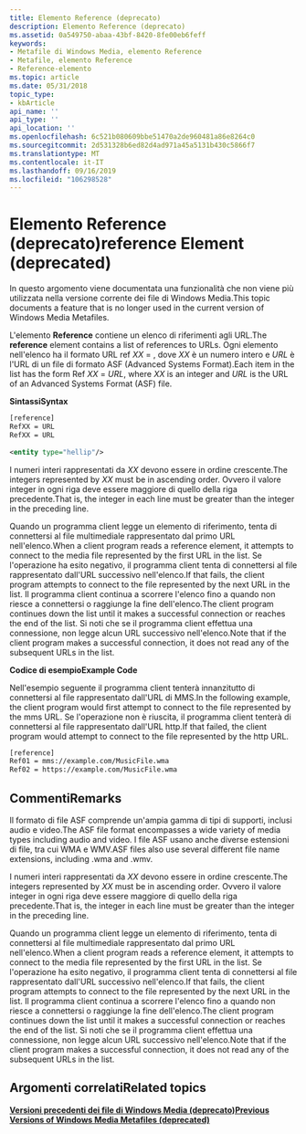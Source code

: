 ```yaml
---
title: Elemento Reference (deprecato)
description: Elemento Reference (deprecato)
ms.assetid: 0a549750-abaa-43bf-8420-8fe00eb6feff
keywords:
- Metafile di Windows Media, elemento Reference
- Metafile, elemento Reference
- Reference-elemento
ms.topic: article
ms.date: 05/31/2018
topic_type:
- kbArticle
api_name: ''
api_type: ''
api_location: ''
ms.openlocfilehash: 6c521b080609bbe51470a2de960481a86e8264c0
ms.sourcegitcommit: 2d531328b6ed82d4ad971a45a5131b430c5866f7
ms.translationtype: MT
ms.contentlocale: it-IT
ms.lasthandoff: 09/16/2019
ms.locfileid: "106298528"
---
```

# <a name="reference-element-deprecated"></a><span data-ttu-id="0b3e0-106">Elemento Reference (deprecato)</span><span class="sxs-lookup"><span data-stu-id="0b3e0-106">reference Element (deprecated)</span></span>

<span data-ttu-id="0b3e0-107">In questo argomento viene documentata una funzionalità che non viene più utilizzata nella versione corrente dei file di Windows Media.</span><span class="sxs-lookup"><span data-stu-id="0b3e0-107">This topic documents a feature that is no longer used in the current version of Windows Media Metafiles.</span></span>

<span data-ttu-id="0b3e0-108">L'elemento **Reference** contiene un elenco di riferimenti agli URL.</span><span class="sxs-lookup"><span data-stu-id="0b3e0-108">The **reference** element contains a list of references to URLs.</span></span> <span data-ttu-id="0b3e0-109">Ogni elemento nell'elenco ha il formato URL ref *XX*  =  , dove *XX* è un numero intero e *URL* è l'URL di un file di formato ASF (Advanced Systems Format).</span><span class="sxs-lookup"><span data-stu-id="0b3e0-109">Each item in the list has the form Ref *XX* = *URL*, where *XX* is an integer and *URL* is the URL of an Advanced Systems Format (ASF) file.</span></span>

<span data-ttu-id="0b3e0-110">**Sintassi**</span><span class="sxs-lookup"><span data-stu-id="0b3e0-110">**Syntax**</span></span>


```XML
[reference]
RefXX = URL
RefXX = URL
   
<entity type="hellip"/>
```



<span data-ttu-id="0b3e0-111">I numeri interi rappresentati da *XX* devono essere in ordine crescente.</span><span class="sxs-lookup"><span data-stu-id="0b3e0-111">The integers represented by *XX* must be in ascending order.</span></span> <span data-ttu-id="0b3e0-112">Ovvero il valore integer in ogni riga deve essere maggiore di quello della riga precedente.</span><span class="sxs-lookup"><span data-stu-id="0b3e0-112">That is, the integer in each line must be greater than the integer in the preceding line.</span></span>

<span data-ttu-id="0b3e0-113">Quando un programma client legge un elemento di riferimento, tenta di connettersi al file multimediale rappresentato dal primo URL nell'elenco.</span><span class="sxs-lookup"><span data-stu-id="0b3e0-113">When a client program reads a reference element, it attempts to connect to the media file represented by the first URL in the list.</span></span> <span data-ttu-id="0b3e0-114">Se l'operazione ha esito negativo, il programma client tenta di connettersi al file rappresentato dall'URL successivo nell'elenco.</span><span class="sxs-lookup"><span data-stu-id="0b3e0-114">If that fails, the client program attempts to connect to the file represented by the next URL in the list.</span></span> <span data-ttu-id="0b3e0-115">Il programma client continua a scorrere l'elenco fino a quando non riesce a connettersi o raggiunge la fine dell'elenco.</span><span class="sxs-lookup"><span data-stu-id="0b3e0-115">The client program continues down the list until it makes a successful connection or reaches the end of the list.</span></span> <span data-ttu-id="0b3e0-116">Si noti che se il programma client effettua una connessione, non legge alcun URL successivo nell'elenco.</span><span class="sxs-lookup"><span data-stu-id="0b3e0-116">Note that if the client program makes a successful connection, it does not read any of the subsequent URLs in the list.</span></span>

<span data-ttu-id="0b3e0-117">**Codice di esempio**</span><span class="sxs-lookup"><span data-stu-id="0b3e0-117">**Example Code**</span></span>

<span data-ttu-id="0b3e0-118">Nell'esempio seguente il programma client tenterà innanzitutto di connettersi al file rappresentato dall'URL di MMS.</span><span class="sxs-lookup"><span data-stu-id="0b3e0-118">In the following example, the client program would first attempt to connect to the file represented by the mms URL.</span></span> <span data-ttu-id="0b3e0-119">Se l'operazione non è riuscita, il programma client tenterà di connettersi al file rappresentato dall'URL http.</span><span class="sxs-lookup"><span data-stu-id="0b3e0-119">If that failed, the client program would attempt to connect to the file represented by the http URL.</span></span>


```XML
[reference]
Ref01 = mms://example.com/MusicFile.wma
Ref02 = https://example.com/MusicFile.wma

```



## <a name="remarks"></a><span data-ttu-id="0b3e0-120">Commenti</span><span class="sxs-lookup"><span data-stu-id="0b3e0-120">Remarks</span></span>

<span data-ttu-id="0b3e0-121">Il formato di file ASF comprende un'ampia gamma di tipi di supporti, inclusi audio e video.</span><span class="sxs-lookup"><span data-stu-id="0b3e0-121">The ASF file format encompasses a wide variety of media types including audio and video.</span></span> <span data-ttu-id="0b3e0-122">I file ASF usano anche diverse estensioni di file, tra cui WMA e WMV.</span><span class="sxs-lookup"><span data-stu-id="0b3e0-122">ASF files also use several different file name extensions, including .wma and .wmv.</span></span>

<span data-ttu-id="0b3e0-123">I numeri interi rappresentati da *XX* devono essere in ordine crescente.</span><span class="sxs-lookup"><span data-stu-id="0b3e0-123">The integers represented by *XX* must be in ascending order.</span></span> <span data-ttu-id="0b3e0-124">Ovvero il valore integer in ogni riga deve essere maggiore di quello della riga precedente.</span><span class="sxs-lookup"><span data-stu-id="0b3e0-124">That is, the integer in each line must be greater than the integer in the preceding line.</span></span>

<span data-ttu-id="0b3e0-125">Quando un programma client legge un elemento di riferimento, tenta di connettersi al file multimediale rappresentato dal primo URL nell'elenco.</span><span class="sxs-lookup"><span data-stu-id="0b3e0-125">When a client program reads a reference element, it attempts to connect to the media file represented by the first URL in the list.</span></span> <span data-ttu-id="0b3e0-126">Se l'operazione ha esito negativo, il programma client tenta di connettersi al file rappresentato dall'URL successivo nell'elenco.</span><span class="sxs-lookup"><span data-stu-id="0b3e0-126">If that fails, the client program attempts to connect to the file represented by the next URL in the list.</span></span> <span data-ttu-id="0b3e0-127">Il programma client continua a scorrere l'elenco fino a quando non riesce a connettersi o raggiunge la fine dell'elenco.</span><span class="sxs-lookup"><span data-stu-id="0b3e0-127">The client program continues down the list until it makes a successful connection or reaches the end of the list.</span></span> <span data-ttu-id="0b3e0-128">Si noti che se il programma client effettua una connessione, non legge alcun URL successivo nell'elenco.</span><span class="sxs-lookup"><span data-stu-id="0b3e0-128">Note that if the client program makes a successful connection, it does not read any of the subsequent URLs in the list.</span></span>

## <a name="related-topics"></a><span data-ttu-id="0b3e0-129">Argomenti correlati</span><span class="sxs-lookup"><span data-stu-id="0b3e0-129">Related topics</span></span>

<dl> <dt>

[<span data-ttu-id="0b3e0-130">**Versioni precedenti dei file di Windows Media (deprecato)**</span><span class="sxs-lookup"><span data-stu-id="0b3e0-130">**Previous Versions of Windows Media Metafiles (deprecated)**</span></span>](previous-versions-of-windows-media-metafiles--deprecated.md)
</dt> </dl>

 

 




